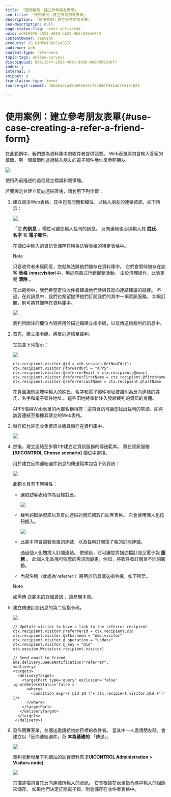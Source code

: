 ```yaml
---
title: 「使用案例：建立參考朋友表單」
seo-title: 「使用案例：建立參考朋友表單」
description: 「使用案例：建立參考朋友表單」
seo-description: null
page-status-flag: never-activated
uuid: ad8b9076-c551-420d-bb23-0b3c645ee943
contentOwner: sauviat
products: SG_CAMPAIGN/CLASSIC
audience: web
content-type: reference
topic-tags: online-surveys
discoiquuid: bbb1154f-2818-489c-9860-0e860596cbf7
index: y
internal: n
snippet: y
translation-type: tm+mt
source-git-commit: 36beb1eca48c698634c7548e0f931ab3fe17c021

---
```



# 使用案例：建立參考朋友表單{#use-case-creating-a-refer-a-friend-form}

在此範例中，我們想為資料庫中的收件者提供競賽。 Web表單將包含輸入答案的章節，另一個章節則透過輸入朋友的電子郵件地址來參照朋友。

![](assets/s_ncs_admin_survey_viral_sample_0.png)

使用先前描述的過程建立標識和競爭塊。

若要設定並建立反向連結區塊，請套用下列步驟：

1. 建立競爭Web表格，其中包含問題和欄位，以輸入朋友的連絡資訊，如下所示：

   ![](assets/s_ncs_admin_survey_viral_sample_2.png)

   「您 **的訊息** 」欄位可讓您輸入裁判的訊息。 反向連結也必須輸入其 **姓氏**、 **名字** 和 **電子郵件**。

   在欄位中輸入的資訊會儲存在稱為訪客表格的特定表格中。

   >[!NOTE]
   >
   >只要收件者未經同意，您就無法將他們儲存在資料庫中。 它們會暫時儲存在訪客 **表格** (**nms:visitor**)中，用於病毒式行銷促銷活動。 由於清理操作，此表定期 **清除** 。
   >
   >在此範例中，我們希望定位收件者建議他們參與其反向連結建議的競賽。 不過，在此訊息中，我們也希望提供他們訂閱我們的其中一項資訊服務。 如果訂閱，則可將其儲存在資料庫中。

   ![](assets/s_ncs_admin_survey_viral_sample_5.png)

   裁判所關注的欄位內容將用於描述檔建立指令碼，以及傳送給裁判的訊息中。

1. 首先，建立指令碼，將反向連結至裁判。

   它包含下列指示：

   ![](assets/s_ncs_admin_survey_viral_sample_4.png)

   ```
   ctx.recipient.visitor.@id = xtk.session.GetNewIds(1)
   ctx.recipient.visitor.@forwardUrl = "APP5"
   ctx.recipient.visitor.@referrerEmail = ctx.recipient.@email
   ctx.recipient.visitor.@referrerFirstName = ctx.recipient.@firstName
   ctx.recipient.visitor.@referrerLastName = ctx.recipient.@lastName
   ```

   在頁面識別區塊中輸入的姓氏、名字和電子郵件地址被識別為反向連結的姓氏、名字和電子郵件地址。 這些田地將重新注入發給裁判的資訊的身體。

   APP5值與Web表單的內部名稱相符：這項資訊可讓您找出裁判的來源，即將訪客連結至根據其建立的Web表格。

1. 儲存框允許您收集資訊並將其儲存在資料庫中。

   ![](assets/s_ncs_admin_survey_viral_sample_4b.png)

1. 然後，建立連結至步驟1中建立之資訊服務的傳送範本。 將在資訊服務 **[!UICONTROL Choose scenario]** 欄位中選擇。

   用於建立反向連結選件訊息的傳送範本包含下列資訊：

   ![](assets/s_ncs_admin_survey_viral_sample_7.png)

   此範本具有下列特性：

   * 選取訪客表格作為目標對應。

      ![](assets/s_ncs_admin_survey_viral_sample_7b.png)

   * 裁判的聯絡資訊以及反向連結的資訊都取自訪客表格。 它會使用個人化按鈕插入。

      ![](assets/s_ncs_admin_survey_viral_sample_7a.png)

   * 此範本包含競賽表單的連結，以及裁判訂閱電子報的訂閱連結。

      通過個人化塊插入訂閱連結。 依預設，它可讓您將描述檔訂閱至電子報 **服務** 。 此個人化區塊可依您的需求而變更，例如，將收件者訂閱至不同的服務。

   * 內部名稱（此處為&#39;referrer&#39;）將用於訊息傳送指令檔，如下所示。
   >[!NOTE]
   >
   >如需傳 [送範本的詳細資訊](../../delivery/using/about-templates.md) ，請參閱本頁。

1. 建立傳送訂閱訊息的第二個指令碼。

   ![](assets/s_ncs_admin_survey_viral_sample_7c.png)

   ```
   // Updtate visitor to have a link to the referrer recipient
   ctx.recipient.visitor.@referrerId = ctx.recipient.@id
   ctx.recipient.visitor.@xtkschema = "nms:visitor"
   ctx.recipient.visitor.@_operation = "update" 
   ctx.recipient.visitor.@_key = "@id" 
   xtk.session.Write(ctx.recipient.visitor)
   
   // Send email to friend
   nms.delivery.QueueNotification("referrer",
   <delivery>
   <targets>
     <deliveryTarget>
       <targetPart type='query' exclusion='false' ignoreDeleteStatus='false'>
         <where>
           <condition expr={'@id IN ('+ ctx.recipient.visitor.@id +')' }/>
         </where>
       </targetPart>
      </deliveryTarget>
     </targets>
    </delivery>)
   ```

1. 發佈競賽表單，並傳送邀請給初始目標的收件者。 當其中一人邀請朋友時，會建立以「反向連結選件」范 **本為基礎的** 「傳送」。

   ![](assets/s_ncs_admin_survey_viral_sample_8.png)

   裁判會新增至下列網站的訪客資料夾 **[!UICONTROL Administration > Visitors node]**:

   ![](assets/s_ncs_admin_survey_viral_sample_9.png)

   其描述檔包含其反向連結所輸入的資訊。 它會根據在表單指令碼中輸入的組態來儲存。 如果他們決定訂閱電子報，則會儲存在收件者表格中。

